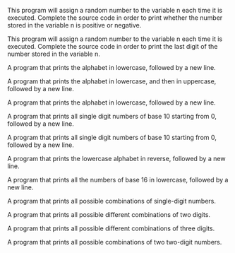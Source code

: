 This program will assign a random number to the variable n each time it is executed. Complete the source code in order to print whether the number stored in the variable n is positive or negative.

This program will assign a random number to the variable n each time it is executed. Complete the source code in order to print the last digit of the number stored in the variable n.

A program that prints the alphabet in lowercase, followed by a new line.

A program that prints the alphabet in lowercase, and then in uppercase, followed by a new line.

A program that prints the alphabet in lowercase, followed by a new line.

A program that prints all single digit numbers of base 10 starting from 0, followed by a new line.

A program that prints all single digit numbers of base 10 starting from 0, followed by a new line.

A program that prints the lowercase alphabet in reverse, followed by a new line.

A program that prints all the numbers of base 16 in lowercase, followed by a new line.

A program that prints all possible combinations of single-digit numbers.

A program that prints all possible different combinations of two digits.

A program that prints all possible different combinations of three digits.

A program that prints all possible combinations of two two-digit numbers.
